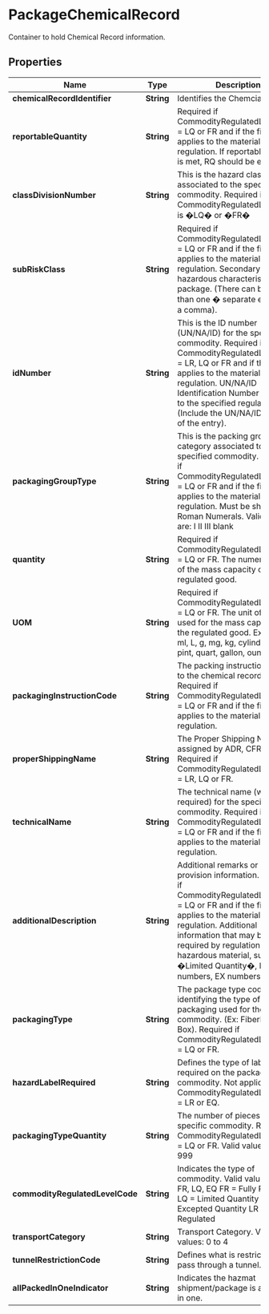 

# PackageChemicalRecord

Container to hold Chemical Record information.

## Properties

| Name | Type | Description | Notes |
|------------ | ------------- | ------------- | -------------|
|**chemicalRecordIdentifier** | **String** | Identifies the Chemcial Record. |  |
|**reportableQuantity** | **String** | Required if CommodityRegulatedLevelCode &#x3D; LQ or FR and if the field applies to the material by regulation. If reportable quantity is met, RQ should be entered. |  [optional] |
|**classDivisionNumber** | **String** | This is the hazard class associated to the specified commodity.   Required if CommodityRegulatedLevelCode is �LQ� or �FR� |  [optional] |
|**subRiskClass** | **String** | Required if CommodityRegulatedLevelCode &#x3D; LQ or FR and if the field applies to the material by regulation.   Secondary hazardous characteristics of a package. (There can be more than one � separate each with a comma). |  [optional] |
|**idNumber** | **String** | This is the ID number (UN/NA/ID) for the specified commodity.   Required if CommodityRegulatedLevelCode &#x3D; LR, LQ or FR and if the field applies to the material by regulation.   UN/NA/ID Identification Number assigned to the specified regulated good. (Include the UN/NA/ID as part of the entry). |  [optional] |
|**packagingGroupType** | **String** | This is the packing group category associated to the specified commodity.  Required if CommodityRegulatedLevelCode &#x3D; LQ or FR and if the field applies to the material by regulation. Must be shown in Roman Numerals.  Valid values are:  I II III  blank |  [optional] |
|**quantity** | **String** | Required if CommodityRegulatedLevelCode &#x3D; LQ or FR. The numerical value of the mass capacity of the regulated good. |  [optional] |
|**UOM** | **String** | Required if CommodityRegulatedLevelCode &#x3D; LQ or FR. The unit of measure used for the mass capacity of the regulated good.    Example: ml, L, g, mg, kg, cylinder, pound, pint, quart, gallon, ounce etc. |  [optional] |
|**packagingInstructionCode** | **String** | The packing instructions related to the chemical record. Required if CommodityRegulatedLevelCode &#x3D; LQ or FR and if the field applies to the material by regulation. |  [optional] |
|**properShippingName** | **String** | The Proper Shipping Name assigned by ADR, CFR or IATA.   Required if CommodityRegulatedLevelCode &#x3D; LR, LQ or FR. |  [optional] |
|**technicalName** | **String** | The technical name (when required) for the specified commodity.   Required if CommodityRegulatedLevelCode &#x3D; LQ or FR and if the field applies to the material by regulation. |  [optional] |
|**additionalDescription** | **String** | Additional remarks or special provision information. Required if CommodityRegulatedLevelCode &#x3D; LQ or FR and if the field applies to the material by regulation.   Additional information that may be required by regulation about a hazardous material, such as, �Limited Quantity�, DOT-SP numbers, EX numbers. |  [optional] |
|**packagingType** | **String** | The package type code identifying the type of packaging used for the commodity. (Ex: Fiberboard Box).  Required if CommodityRegulatedLevelCode &#x3D; LQ or FR. |  [optional] |
|**hazardLabelRequired** | **String** | Defines the type of label that is required on the package for the commodity.   Not applicable if CommodityRegulatedLevelCode &#x3D; LR or EQ. |  [optional] |
|**packagingTypeQuantity** | **String** | The number of pieces of the specific commodity.   Required if CommodityRegulatedLevelCode &#x3D; LQ or FR.  Valid values: 1 to 999 |  [optional] |
|**commodityRegulatedLevelCode** | **String** | Indicates the type of commodity.  Valid values: LR, FR, LQ, EQ  FR &#x3D; Fully Regulated LQ &#x3D; Limited Quantity EQ &#x3D; Excepted Quantity LR &#x3D; Lightly Regulated |  |
|**transportCategory** | **String** | Transport Category.  Valid values: 0 to 4 |  [optional] |
|**tunnelRestrictionCode** | **String** | Defines what is restricted to pass through a tunnel. |  [optional] |
|**allPackedInOneIndicator** | **String** | Indicates the hazmat shipment/package is all packed in one. |  [optional] |



